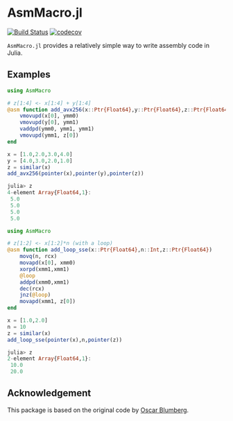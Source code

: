 # AsmMacro.jl

[![Build Status](https://travis-ci.org/YingboMa/AsmMacro.jl.svg?branch=master)](https://travis-ci.org/YingboMa/AsmMacro.jl)
[![codecov](https://codecov.io/gh/YingboMa/AsmMacro.jl/branch/master/graph/badge.svg)](https://codecov.io/gh/YingboMa/AsmMacro.jl)

`AsmMacro.jl` provides a relatively simple way to write assembly code in Julia.

## Examples

```julia
using AsmMacro

# z[1:4] <- x[1:4] + y[1:4]
@asm function add_avx256(x::Ptr{Float64},y::Ptr{Float64},z::Ptr{Float64})
    vmovupd(x[0], ymm0)
    vmovupd(y[0], ymm1)
    vaddpd(ymm0, ymm1, ymm1)
    vmovupd(ymm1, z[0])
end

x = [1.0,2.0,3.0,4.0]
y = [4.0,3.0,2.0,1.0]
z = similar(x)
add_avx256(pointer(x),pointer(y),pointer(z))

julia> z
4-element Array{Float64,1}:
 5.0
 5.0
 5.0
 5.0
```


```julia
using AsmMacro

# z[1:2] <- x[1:2]*n (with a loop)
@asm function add_loop_sse(x::Ptr{Float64},n::Int,z::Ptr{Float64})
    movq(n, rcx)
    movapd(x[0], xmm0)
    xorpd(xmm1,xmm1)
    @loop
    addpd(xmm0,xmm1)
    dec(rcx)
    jnz(@loop)
    movapd(xmm1, z[0])
end

x = [1.0,2.0]
n = 10
z = similar(x)
add_loop_sse(pointer(x),n,pointer(z))

julia> z
2-element Array{Float64,1}:
 10.0
 20.0
```

## Acknowledgement

This package is based on the original code by [Oscar Blumberg](https://github.com/carnaval).

